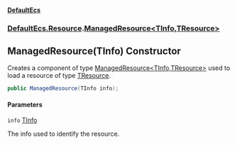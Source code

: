 #### [DefaultEcs](DefaultEcs.md 'DefaultEcs')
### [DefaultEcs.Resource](DefaultEcs.md#DefaultEcs.Resource 'DefaultEcs.Resource').[ManagedResource&lt;TInfo,TResource&gt;](ManagedResource_TInfo,TResource_.md 'DefaultEcs.Resource.ManagedResource<TInfo,TResource>')

## ManagedResource(TInfo) Constructor

Creates a component of type [ManagedResource&lt;TInfo,TResource&gt;](ManagedResource_TInfo,TResource_.md 'DefaultEcs.Resource.ManagedResource<TInfo,TResource>') used to load a resource of type [TResource](ManagedResource_TInfo,TResource_.md#DefaultEcs.Resource.ManagedResource_TInfo,TResource_.TResource 'DefaultEcs.Resource.ManagedResource<TInfo,TResource>.TResource').

```csharp
public ManagedResource(TInfo info);
```
#### Parameters

<a name='DefaultEcs.Resource.ManagedResource_TInfo,TResource_.ManagedResource(TInfo).info'></a>

`info` [TInfo](ManagedResource_TInfo,TResource_.md#DefaultEcs.Resource.ManagedResource_TInfo,TResource_.TInfo 'DefaultEcs.Resource.ManagedResource<TInfo,TResource>.TInfo')

The info used to identify the resource.